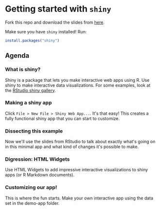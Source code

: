 # Getting started with `shiny`

Fork this repo and download the slides from [here](bit.ly/shiny-quickstart-1).

Make sure you have `shiny` installed! Run:
```r
install.packages("shiny")
```

## Agenda

### What is shiny?

Shiny is a package that lets you make interactive web apps using R. Use shiny
to make interactive data visualizations. For some examples, look at the 
[RStudio shiny gallery](https://shiny.rstudio.com/gallery/).

### Making a shiny app

Click `File > New File > Shiny Web App...`. It's that easy! This creates a fully
functional shiny app that you can start to customize.

### Dissecting this example

Now we'll use the slides from RStudio to talk about exactly what's going on in this
minimal app and what kind of changes it's possible to make.

### Digression: HTML Widgets

Use HTML Widgets to add impressive interactive visualizations to shiny apps (or
R Markdown documents).

### Customizing our app!

This is where the fun starts. Make your own interactive app using the data set 
in the demo-app folder.
